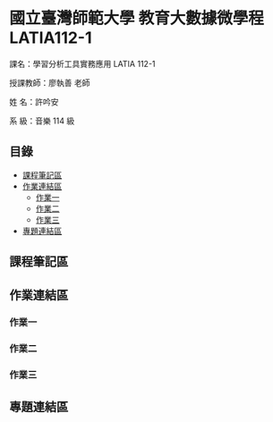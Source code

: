 # 國立臺灣師範大學 教育大數據微學程 LATIA112-1
課名：學習分析工具實務應用 LATIA 112-1

授課教師：廖執善 老師

姓    名：許吟安

系    級：音樂 114 級 <br>
## 目錄
+ [課程筆記區](#課程筆記區)
+ [作業連結區](#作業連結區)
  + [作業一](#作業一)
  + [作業二](#作業二)
  + [作業三](#作業三)
+ [專題連結區](#專題連結區)

## 課程筆記區
## 作業連結區
### 作業一
### 作業二
### 作業三
## 專題連結區
